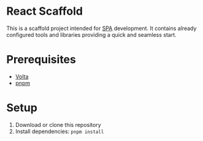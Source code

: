 # React Scaffold

This is a scaffold project intended for [SPA](https://en.wikipedia.org/wiki/Single-page_application) development. It contains already configured tools and libraries providing a quick and seamless start.

# Prerequisites

-   [Volta](https://volta.sh/)
-   [pnpm](https://pnpm.io/)

# Setup

1. Download or clone this repository
2. Install dependencies:
   `pnpm install`
